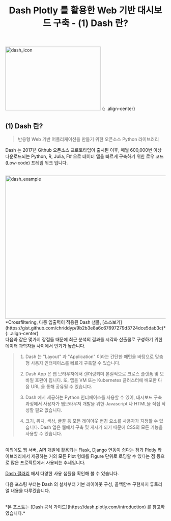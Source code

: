 ﻿---
title: "Dash Plotly 를 활용한 Web 기반 대시보드 구축 - (1) Dash 란?"
last_modified_at: 2022-02-02 17:35:00 +0900
categories: 
  - Data Science
  - Tutorial
tags:
  - Dash
  - Plotly
  - Python
---

<img src="https://user-images.githubusercontent.com/44887995/152101217-ce493cae-4317-4ab1-ac83-b4b7006d2159.png" width="300px" height="200px" title="dash_icon" alt="dash_icon">
{: .align-center}

## (1) Dash 란?

> 반응형 Web 기반 어플리케이션을 만들기 위한 오픈소스 Python 라이브러리

Dash 는 2017년 Github 오픈소스 프로토타입이 출시된 이후, 
매월 600,000번 이상 다운로드되는
Python, R, Julia, F# 으로 데이터 앱을 빠르게 구축하기 위한 로우 코드(Low-code) 프레임 워크 입니다.

<br/>
<img src="https://user-images.githubusercontent.com/44887995/152101494-8f45f1d5-8af1-44ba-a591-a3d832fc5d23.gif" 
width="800px" height="450px" title="dash_example" alt="dash_example">
*Crossfiltering, 다중 입출력이 적용된 Dash 샘플, [소스보기](https://gist.github.com/chriddyp/9b2b3e8a6c67697279d3724dce5dab3c)*
{: .align-center}

<br/>
다음과 같은 몇가지 장점들 때문에 
최근 분석의 결과를 시각화 산출물로 구성하기 위한 
데이터 과학자들 사이에서 인기가 높습니다.

> 1. Dash 는 "Layout" 과 "Application" 이라는 간단한 패턴을 바탕으로
맞춤형 사용자 인터페이스를 빠르게 구축할 수 있습니다.
>
> 2. Dash App 은 웹 브라우저에서 렌더링되며 본질적으로 크로스 플랫폼 및 모바일 호환이 됩니다.
또, 앱을 VM 또는 Kubernetes 클러스터에 배포한 다음 URL 을 통해 공유될 수 있습니다.
>
> 3. Dash 에서 제공하는 Python 인터페이스를 사용할 수 있어,
대시보드 구축 과정에서 사용자가 웹브라우저 개발을 위한
Javascript 나 HTML을 직접 작성할 필요 없습니다.
>
> 4. 크기, 위치, 색상, 글꼴 등 모든 레이아웃 변경 요소를 사용자가 지정할 수 있습니다.
Dash 앱은 웹에서 구축 및 게시가 되기 때문에 CSS의 모든 기능을 사용할 수 있습니다.

<br/>
이외에도 웹 서버, API 개발에 활용되는 Flask, Django 연동이 쉽다는 점과
Plotly 라이브러리에서 제공하는 거의 모든 Plot 형태를 Figure 단위로 로딩할 수 있다는 점 등으로
많은 프로젝트에서 사용되는 추세입니다.

[Dash 갤러리](https://dash.gallery/Portal/) 에서 다양한 사용 샘플을 확인해 볼 수 있습니다.


다음 포스팅 부터는 Dash 의 설치부터 기본 레이아웃 구성, 콜백함수 구현까지
튜토리얼 내용을 다루겠습니다.

<br/>
*본 포스트는 [Dash 공식 가이드](https://dash.plotly.com/introduction) 를 참고하였습니다.*






